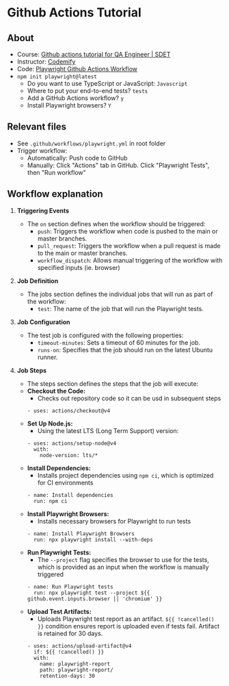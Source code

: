 # Github Actions Tutorial

## About
- Course: [Github actions tutorial for QA Engineer | SDET](https://www.youtube.com/watch?v=DrOJ8oTh4Y8)
- Instructor: [Codemify](https://www.youtube.com/@Codemify)
- Code: [Playwright Github Actions Workflow](https://codemify.com/playwright-github-actions-workflow)
- `npm init playwright@latest`
  - Do you want to use TypeScript or JavaScript: `Javascript`
  - Where to put your end-to-end tests? `tests`
  - Add a GitHub Actions workflow? `y`
  - Install Playwright browsers? `Y`

## Relevant files
- See `.github/workflows/playwright.yml` in root folder
- Trigger workflow:
  - Automatically: Push code to GitHub
  - Manually: Click "Actions" tab in GitHub.  Click "Playwright Tests", then "Run workflow"

## Workflow explanation
1. **Triggering Events**
    - The `on` section defines when the workflow should be triggered:
      - `push`: Triggers the workflow when code is pushed to the main or master branches.
      - `pull_request`: Triggers the workflow when a pull request is made to the main or master branches.
      - `workflow_dispatch`: Allows manual triggering of the workflow with specified inputs (ie. browser)

1. **Job Definition**
    - The jobs section defines the individual jobs that will run as part of the workflow:
      - `test`: The name of the job that will run the Playwright tests.

1. **Job Configuration**
    - The test job is configured with the following properties:
      - `timeout-minutes`: Sets a timeout of 60 minutes for the job.
      - `runs-on`: Specifies that the job should run on the latest Ubuntu runner.

1. **Job Steps**
    - The steps section defines the steps that the job will execute:
    - **Checkout the Code:**
      - Checks out repository code so it can be usd in subsequent steps
      ```
      - uses: actions/checkout@v4
      ```
    - **Set Up Node.js:**
      - Using the latest LTS (Long Term Support) version:
      ```
      - uses: actions/setup-node@v4
        with:
          node-version: lts/*
      ```
    - **Install Dependencies:**
      - Installs project dependencies using `npm ci`, which is optimized for CI environments
      ```
      - name: Install dependencies
        run: npm ci
      ```
    - **Install Playwright Browsers:**
      - Installs necessary browsers for Playwright to run tests
      ```
      - name: Install Playwright Browsers
        run: npx playwright install --with-deps
      ```
    - **Run Playwright Tests:**
      - The `--project` flag specifies the browser to use for the tests, which is provided as an input when the workflow is manually triggered
      ```
      - name: Run Playwright tests
        run: npx playwright test --project ${{ github.event.inputs.browser || 'chromium' }}
      ```
    - **Upload Test Artifacts:**
      - Uploads Playwright test report as an artifact.  `${{ !cancelled() }}` condition ensures report is uploaded even if tests fail.  Artifact is retained for 30 days.
      ```
      - uses: actions/upload-artifact@v4
        if: ${{ !cancelled() }}
        with:
          name: playwright-report
          path: playwright-report/
          retention-days: 30
      ```